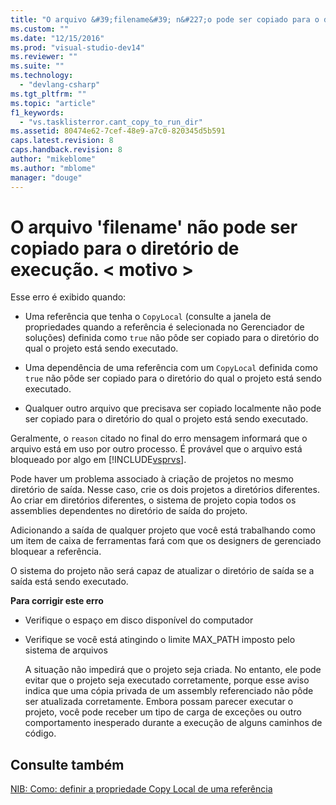 ```yaml
---
title: "O arquivo &#39;filename&#39; n&#227;o pode ser copiado para o diret&#243;rio de execu&#231;&#227;o. &lt; motivo &gt; | Microsoft Docs"
ms.custom: ""
ms.date: "12/15/2016"
ms.prod: "visual-studio-dev14"
ms.reviewer: ""
ms.suite: ""
ms.technology: 
  - "devlang-csharp"
ms.tgt_pltfrm: ""
ms.topic: "article"
f1_keywords: 
  - "vs.tasklisterror.cant_copy_to_run_dir"
ms.assetid: 80474e62-7cef-48e9-a7c0-820345d5b591
caps.latest.revision: 8
caps.handback.revision: 8
author: "mikeblome"
ms.author: "mblome"
manager: "douge"
---
```

# O arquivo &#39;filename&#39; n&#227;o pode ser copiado para o diret&#243;rio de execu&#231;&#227;o. &lt; motivo &gt;
Esse erro é exibido quando:  
  
-   Uma referência que tenha o `CopyLocal` \(consulte a janela de propriedades quando a referência é selecionada no Gerenciador de soluções\) definida como `true` não pôde ser copiado para o diretório do qual o projeto está sendo executado.  
  
-   Uma dependência de uma referência com um `CopyLocal` definida como `true` não pôde ser copiado para o diretório do qual o projeto está sendo executado.  
  
-   Qualquer outro arquivo que precisava ser copiado localmente não pode ser copiado para o diretório do qual o projeto está sendo executado.  
  
 Geralmente, o `reason` citado no final do erro mensagem informará que o arquivo está em uso por outro processo. É provável que o arquivo está bloqueado por algo em [!INCLUDE[vsprvs](../assembler/masm/includes/vsprvs_md.md)].  
  
 Pode haver um problema associado à criação de projetos no mesmo diretório de saída. Nesse caso, crie os dois projetos a diretórios diferentes. Ao criar em diretórios diferentes, o sistema de projeto copia todos os assemblies dependentes no diretório de saída do projeto.  
  
 Adicionando a saída de qualquer projeto que você está trabalhando como um item de caixa de ferramentas fará com que os designers de gerenciado bloquear a referência.  
  
 O sistema do projeto não será capaz de atualizar o diretório de saída se a saída está sendo executado.  
  
 **Para corrigir este erro**  
  
-   Verifique o espaço em disco disponível do computador  
  
-   Verifique se você está atingindo o limite MAX\_PATH imposto pelo sistema de arquivos  
  
     A situação não impedirá que o projeto seja criada. No entanto, ele pode evitar que o projeto seja executado corretamente, porque esse aviso indica que uma cópia privada de um assembly referenciado não pôde ser atualizada corretamente. Embora possam parecer executar o projeto, você pode receber um tipo de carga de exceções ou outro comportamento inesperado durante a execução de alguns caminhos de código.  
  
## Consulte também  
 [NIB: Como: definir a propriedade Copy Local de uma referência](http://msdn.microsoft.com/pt-br/dfe2ba13-f27f-4356-a481-ea67d5acacbd)